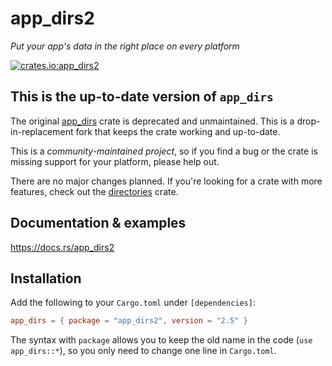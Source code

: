 # app_dirs2

*Put your app's data in the right place on every platform*

[![crates.io:app_dirs2](https://img.shields.io/crates/v/app_dirs2.svg?label=crates.io%3A%20app_dirs2)](https://lib.rs/crates/app_dirs2)

## This is the up-to-date version of `app_dirs`

The original [app_dirs](https://lib.rs/crates/app_dirs) crate is deprecated and unmaintained. This is a drop-in-replacement fork that keeps the crate working and up-to-date.

This is a *community-maintained project*, so if you find a bug or the crate is missing support for your platform, please help out.

There are no major changes planned. If you're looking for a crate with more features, check out the [directories](https://lib.rs/crates/directories) crate.

## Documentation & examples

https://docs.rs/app_dirs2

## Installation

Add the following to your `Cargo.toml` under `[dependencies]`:

```toml
app_dirs = { package = "app_dirs2", version = "2.5" }
```

The syntax with `package` allows you to keep the old name in the code (`use app_dirs::*`), so you only need to change one line in `Cargo.toml`.
